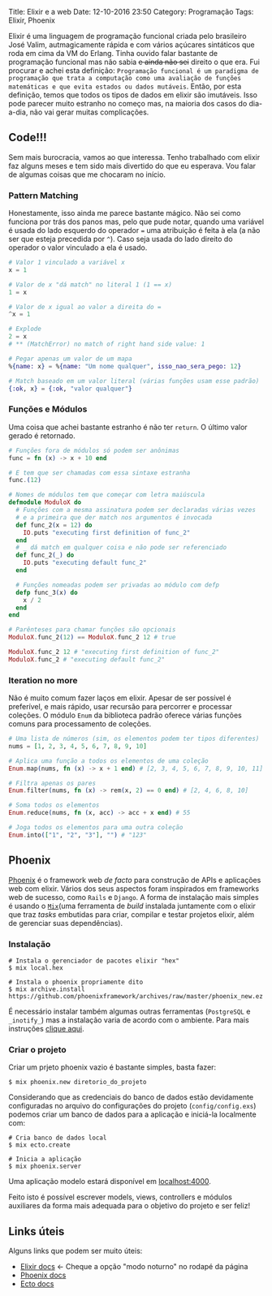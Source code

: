 Title: Elixir e a web
Date: 12-10-2016 23:50
Category: Programação
Tags: Elixir, Phoenix

Elixir é uma linguagem de programação funcional criada pelo brasileiro José
Valim, autmagicamente rápida e com vários açúcares sintáticos que roda em cima
da VM do Erlang. Tinha ouvido falar bastante de programação funcional mas não
sabia ~~e ainda não sei~~ direito o que era. Fui procurar e achei esta
definição: `Programação funcional é um paradigma de programação que trata a
computação como uma avaliação de funções matemáticas e que evita estados ou
dados mutáveis`. Então, por esta definição, temos que todos os tipos de dados em
elixir são imutáveis. Isso pode parecer muito estranho no começo mas, na maioria
dos casos do dia-a-dia, não vai gerar muitas complicações.


## Code!!!
Sem mais burocracia, vamos ao que interessa. Tenho trabalhado com elixir faz
alguns meses e tem sido mais divertido do que eu esperava. Vou falar de algumas
coisas que me chocaram no início.

### Pattern Matching
Honestamente, isso ainda me parece bastante mágico. Não sei como funciona por
trás dos panos mas, pelo que pude notar, quando uma variável é usada do lado
esquerdo do operador `=` uma atribuição é feita à ela (a não ser que esteja
precedida por `^`). Caso seja usada do lado direito do operador o valor
vinculado a ela é usado.
``` elixir
# Valor 1 vinculado a variável x
x = 1

# Valor de x "dá match" no literal 1 (1 == x)
1 = x

# Valor de x igual ao valor a direita do =
^x = 1

# Explode
2 = x
# ** (MatchError) no match of right hand side value: 1

# Pegar apenas um valor de um mapa
%{name: x} = %{name: "Um nome qualquer", isso_nao_sera_pego: 12}

# Match baseado em um valor literal (várias funções usam esse padrão)
{:ok, x} = {:ok, "valor qualquer"}
```

### Funções e Módulos
Uma coisa que achei bastante estranho é não ter `return`. O último valor gerado
é retornado.
```elixir
# Funções fora de módulos só podem ser anônimas
func = fn (x) -> x + 10 end

# E tem que ser chamadas com essa sintaxe estranha
func.(12)

# Nomes de módulos tem que começar com letra maiúscula
defmodule ModuloX do
  # Funções com a mesma assinatura podem ser declaradas várias vezes
  # e a primeira que der match nos argumentos é invocada
  def func_2(x = 12) do
    IO.puts "executing first definition of func_2"
  end
  # _ dá match em qualquer coisa e não pode ser referenciado
  def func_2(_) do
    IO.puts "executing default func_2"
  end

  # Funções nomeadas podem ser privadas ao módulo com defp
  defp func_3(x) do
    x / 2
  end
end

# Parênteses para chamar funções são opcionais
ModuloX.func_2(12) == ModuloX.func_2 12 # true

ModuloX.func_2 12 # "executing first definition of func_2"
ModuloX.func_2 # "executing default func_2"
```

### Iteration no more
Não é muito comum fazer laços em elixir. Apesar de ser possível é preferível, e
mais rápido, usar recursão para percorrer e processar coleções. O módulo `Enum`
da biblioteca padrão oferece várias funções comuns para processamento de
coleções.
```elixir
# Uma lista de números (sim, os elementos podem ter tipos diferentes)
nums = [1, 2, 3, 4, 5, 6, 7, 8, 9, 10]

# Aplica uma função a todos os elementos de uma coleção
Enum.map(nums, fn (x) -> x + 1 end) # [2, 3, 4, 5, 6, 7, 8, 9, 10, 11]

# Filtra apenas os pares
Enum.filter(nums, fn (x) -> rem(x, 2) == 0 end) # [2, 4, 6, 8, 10]

# Soma todos os elementos
Enum.reduce(nums, fn (x, acc) -> acc + x end) # 55

# Joga todos os elementos para uma outra coleção
Enum.into(["1", "2", "3"], "") # "123"
```

## Phoenix
[Phoenix](http://www.phoenixframework.org) é o framework web _de facto_ para
construção de APIs e aplicações web com elixir. Vários dos seus aspectos foram
inspirados em frameworks web de sucesso, como `Rails` e `Django`. A forma de
instalação mais simples é usando o
[`Mix`](http://elixir-lang.org/docs/stable/mix/Mix.html)(uma ferramenta de
_build_ instalada juntamente com o elixir que traz _tasks_ embutidas para criar,
compilar e testar projetos elixir, além de gerenciar suas dependências).

### Instalação
```shell
# Instala o gerenciador de pacotes elixir "hex"
$ mix local.hex

# Instala o phoenix propriamente dito
$ mix archive.install https://github.com/phoenixframework/archives/raw/master/phoenix_new.ez
```
É necessário instalar também algumas outras ferramentas (`PostgreSQL` e
`_inotify_`) mas a instalação varia de acordo com o ambiente. Para mais
instruções [clique aqui](http://www.phoenixframework.org/docs/installation#section-postgresql).

### Criar o projeto
Criar um prjeto phoenix vazio é bastante simples, basta fazer:
```shell
$ mix phoenix.new diretorio_do_projeto
```
Considerando que as credenciais do banco de dados estão devidamente configuradas
no arquivo do configurações do projeto (`config/config.exs`) podemos criar um
banco de dados para a aplicação e iniciá-la localmente com:
```shell
# Cria banco de dados local
$ mix ecto.create

# Inicia a aplicação
$ mix phoenix.server
```
Uma aplicação modelo estará disponível em [localhost:4000](http://localhost:4000).

Feito isto é possível escrever models, views, controllers e módulos auxiliares
da forma mais adequada para o objetivo do projeto e ser feliz!

## Links úteis
Alguns links que podem ser muito úteis:

  * [Elixir docs](http://elixir-lang.org/docs/stable/elixir/Kernel.html)
<- Cheque a opção "modo noturno" no rodapé da página
  * [Phoenix docs](https://hexdocs.pm/phoenix/Phoenix.html)
  * [Ecto docs](https://hexdocs.pm/ecto/Ecto.html)

